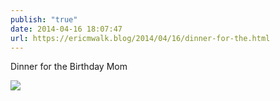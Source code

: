 ```yaml
---
publish: "true"
date: 2014-04-16 18:07:47
url: https://ericmwalk.blog/2014/04/16/dinner-for-the.html
---
```


Dinner for the Birthday Mom

![](https://ericmwalk.blog/uploads/2022/67285d96cf.jpg)